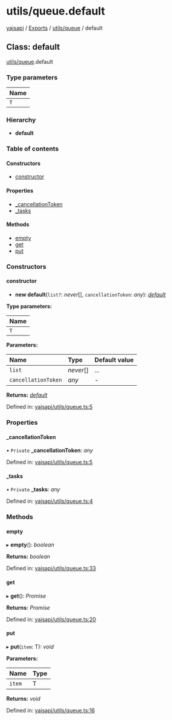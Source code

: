 # utils/queue.default

[yajsapi](https://github.com/golemfactory/yagna-docs/tree/9699eb3e934dbc2c15063c37bc7a317a2c47fef4/yajsapi/README.md) / [Exports](https://github.com/golemfactory/yagna-docs/tree/9699eb3e934dbc2c15063c37bc7a317a2c47fef4/yajsapi/modules.md) / [utils/queue](../yajsapi-2/utils_queue.md) / default

## Class: default

[utils/queue](../yajsapi-2/utils_queue.md).default

### Type parameters

| Name |
| :--- |
| `T` |

### Hierarchy

* **default**

### Table of contents

#### Constructors

* [constructor](utils_queue.default.md#constructor)

#### Properties

* [\_cancellationToken](utils_queue.default.md#_cancellationtoken)
* [\_tasks](utils_queue.default.md#_tasks)

#### Methods

* [empty](utils_queue.default.md#empty)
* [get](utils_queue.default.md#get)
* [put](utils_queue.default.md#put)

### Constructors

#### constructor

+ **new default**\(`list?`: _never_\[\], `cancellationToken`: _any_\): [_default_](utils_queue.default.md)

**Type parameters:**

| Name |
| :--- |
| `T` |

**Parameters:**

| Name | Type | Default value |
| :--- | :--- | :--- |
| `list` | _never_\[\] | ... |
| `cancellationToken` | _any_ | - |

**Returns:** [_default_](utils_queue.default.md)

Defined in: [yajsapi/utils/queue.ts:5](https://github.com/golemfactory/yajsapi/blob/0a8d8c8/yajsapi/utils/queue.ts#L5)

### Properties

#### \_cancellationToken

• `Private` **\_cancellationToken**: _any_

Defined in: [yajsapi/utils/queue.ts:5](https://github.com/golemfactory/yajsapi/blob/0a8d8c8/yajsapi/utils/queue.ts#L5)

#### \_tasks

• `Private` **\_tasks**: _any_

Defined in: [yajsapi/utils/queue.ts:4](https://github.com/golemfactory/yajsapi/blob/0a8d8c8/yajsapi/utils/queue.ts#L4)

### Methods

#### empty

▸ **empty**\(\): _boolean_

**Returns:** _boolean_

Defined in: [yajsapi/utils/queue.ts:33](https://github.com/golemfactory/yajsapi/blob/0a8d8c8/yajsapi/utils/queue.ts#L33)

#### get

▸ **get**\(\): _Promise_

**Returns:** _Promise_

Defined in: [yajsapi/utils/queue.ts:20](https://github.com/golemfactory/yajsapi/blob/0a8d8c8/yajsapi/utils/queue.ts#L20)

#### put

▸ **put**\(`item`: T\): _void_

**Parameters:**

| Name | Type |
| :--- | :--- |
| `item` | T |

**Returns:** _void_

Defined in: [yajsapi/utils/queue.ts:16](https://github.com/golemfactory/yajsapi/blob/0a8d8c8/yajsapi/utils/queue.ts#L16)

